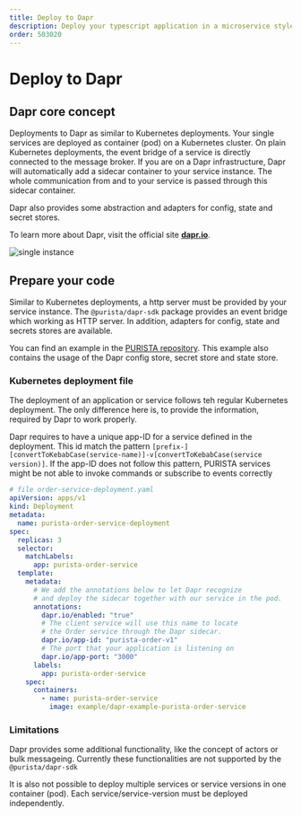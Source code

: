 ```yaml
---
title: Deploy to Dapr
description: Deploy your typescript application in a microservice styled way
order: 503020
---
```


# Deploy to Dapr

## Dapr core concept

Deployments to Dapr as similar to Kubernetes deployments.
Your single services are deployed as container (pod) on a Kubernetes cluster.
On plain Kubernetes deployments, the event bridge of a service is directly connected to the message broker.
If you are on a Dapr infrastructure, Dapr will automatically add a sidecar container to your service instance.
The whole communication from and to your service is passed through this sidecar container.

Dapr also provides some abstraction and adapters for config, state and secret stores.

To learn more about Dapr, visit the official site __[dapr.io](https://dapr.io/)__.

![single instance](/graphic/dapr.svg)

## Prepare your code

Similar to Kubernetes deployments, a http server must be provided by your service instance.
The `@purista/dapr-sdk` package provides an event bridge which working as HTTP server. In addition, adapters for config, state and secrets stores are available.

You can find an example in the [PURISTA repository](https://github.com/sebastianwessel/purista/tree/master/examples/dapr-example).
This example also contains the usage of the Dapr config store, secret store and state store.

### Kubernetes deployment file

The deployment of an application or service follows teh regular Kubernetes deployment.
The only difference here is, to provide the information, required by Dapr to work properly.

Dapr requires to have a unique app-ID for a service defined in the deployment.
This id match the pattern `[prefix-][convertToKebabCase(service-name)]-v[convertToKebabCase(service version)]`.
If the app-ID does not follow this pattern, PURISTA services might be not able to invoke commands or subscribe to events correctly

```yaml
# file order-service-deployment.yaml
apiVersion: apps/v1
kind: Deployment
metadata:
  name: purista-order-service-deployment
spec:
  replicas: 3
  selector:
    matchLabels:
      app: purista-order-service
  template:
    metadata:
      # We add the annotations below to let Dapr recognize
      # and deploy the sidecar together with our service in the pod.
      annotations:
        dapr.io/enabled: "true"
        # The client service will use this name to locate
        # the Order service through the Dapr sidecar.
        dapr.io/app-id: "purista-order-v1"
        # The port that your application is listening on
        dapr.io/app-port: "3000"
      labels:
        app: purista-order-service
    spec:
      containers:
        - name: purista-order-service
          image: example/dapr-example-purista-order-service
```

### Limitations

Dapr provides some additional functionality, like the concept of actors or bulk messageing. Currently these functionalities are not supported by the `@purista/dapr-sdk`

It is also not possible to deploy multiple services or service versions in one container (pod). Each service/service-version must be deployed independently.

